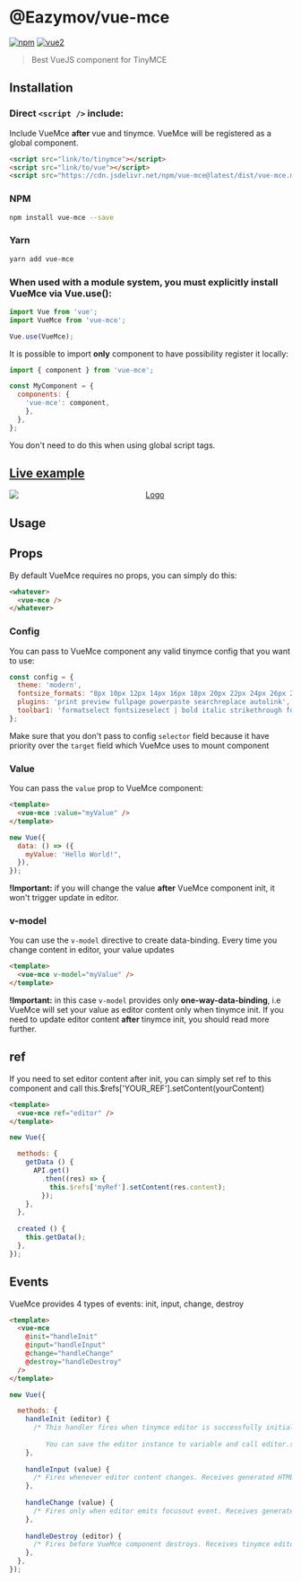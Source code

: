 # @Eazymov/vue-mce

[![npm](https://img.shields.io/npm/v/@deveodk/vue-tinymce.svg)](https://www.npmjs.com/package/@deveodk/vue-tinymce) [![vue2](https://img.shields.io/badge/vue-2.x-brightgreen.svg)](https://vuejs.org/)

> Best VueJS component for TinyMCE

## Installation

### Direct `<script />` include:
Include VueMce **after** vue and tinymce. VueMce will be registered as a global component.

```html
<script src="link/to/tinymce"></script>
<script src="link/to/vue"></script>
<script src="https://cdn.jsdelivr.net/npm/vue-mce@latest/dist/vue-mce.min.js"></script>
```

### NPM
```bash
npm install vue-mce --save
```
### Yarn
```bash
yarn add vue-mce
```
### When used with a module system, you must explicitly install VueMce via Vue.use():
```javascript
import Vue from 'vue';
import VueMce from 'vue-mce';

Vue.use(VueMce);
```
It is possible to import **only** component to have possibility register it locally:
```javascript
import { component } from 'vue-mce';

const MyComponent = {
  components: {
    'vue-mce': component,
    },
  },
};
```
You don't need to do this when using global script tags.

## [Live example](https://codepen.io/Eazymov/full/MEzGYv/)

<p align="center"><a href="https://codepen.io/Eazymov/full/MEzGYv/"><img alt="Logo" src="http://res.cloudinary.com/dbkd5ucah/image/upload/v1508395086/%D0%A1%D0%BD%D0%B8%D0%BC%D0%BE%D0%BA_ycxfpq.png" style="display: block; margin: 0 auto;" /></a></p>

## Usage

## Props
By default VueMce requires no props, you can simply do this:
```html
<whatever>
  <vue-mce />
</whatever>
```
### Config
You can pass to VueMce component any valid tinymce config that you want to use:
```javascript
const config = {
  theme: 'modern',
  fontsize_formats: "8px 10px 12px 14px 16px 18px 20px 22px 24px 26px 28px 30px 34px 38px 42px 48px 54px 60px",
  plugins: 'print preview fullpage powerpaste searchreplace autolink',
  toolbar1: 'formatselect fontsizeselect | bold italic strikethrough forecolor backcolor link',
};
```
Make sure that you don't pass to config `selector` field because it have priority over the `target` field which VueMce uses to mount component
### Value
You can pass the `value` prop to VueMce component:
```html
<template>
  <vue-mce :value="myValue" />
</template>
```
```javascript
new Vue({
  data: () => ({
    myValue: 'Hello World!",
  }),
});
```
**!Important:** if you will change the value **after** VueMce component init, it won't trigger update in editor.
### v-model
You can use the `v-model` directive to create data-binding. Every time you change content in editor, your value updates
```html
<template>
  <vue-mce v-model="myValue" />
</template>
```
**!Important:** in this case `v-model` provides only **one-way-data-binding**, i.e VueMce will set your value as editor content only when tinymce init. If you need to update editor content **after** tinymce init, you should read more further.
## ref
If you need to set editor content after init, you can simply set ref to this component and call this.$refs['YOUR_REF'].setContent(yourContent)
```html
<template>
  <vue-mce ref="editor" />
</template>
```
```javascript
new Vue({

  methods: {
    getData () {
      API.get()
        .then((res) => {
          this.$refs['myRef'].setContent(res.content);
        });
    },
  },
  
  created () {
    this.getData();
  },
});
```
## Events
VueMce provides 4 types of events: init, input, change, destroy
```html
<template>
  <vue-mce
    @init="handleInit"
    @input="handleInput"
    @change="handleChange"
    @destroy="handleDestroy"
  />
</template>
```
```javascript
new Vue({

  methods: {
    handleInit (editor) {
      /* This handler fires when tinymce editor is successfully initialized. Receives tinymce editor instance as argument
      
         You can save the editor instance to variable and call editor.setContent(yourContent) any time you want */
    },
    
    handleInput (value) {
      /* Fires whenever editor content changes. Receives generated HTML */
    },
    
    handleChange (value) {
      /* Fires only when editor emits focusout event. Receives generated HTML */
    },
    
    handleDestroy (editor) {
      /* Fires before VueMce component destroys. Receives tinymce editor instance */
    },
  },
});
```

